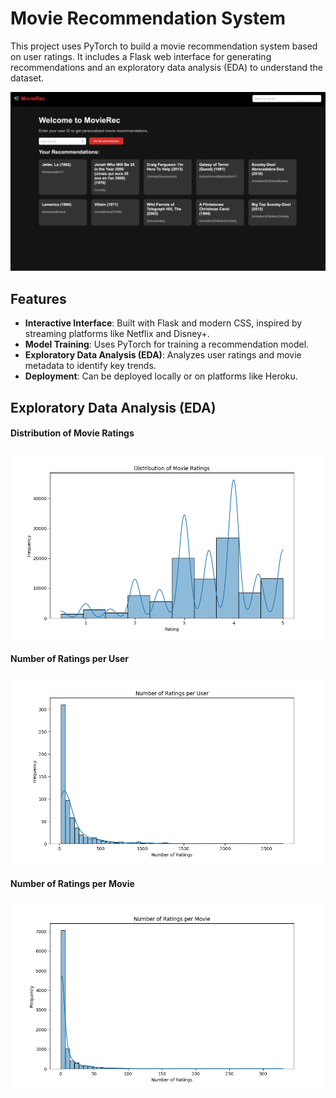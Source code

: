 # Movie Recommendation System

This project uses PyTorch to build a movie recommendation system based on user ratings. It includes a Flask web interface for generating recommendations and an exploratory data analysis (EDA) to understand the dataset.

![App Screenshot](images/app_screenshot.png)
## Features

- **Interactive Interface**: Built with Flask and modern CSS, inspired by streaming platforms like Netflix and Disney+.
- **Model Training**: Uses PyTorch for training a recommendation model.
- **Exploratory Data Analysis (EDA)**: Analyzes user ratings and movie metadata to identify key trends.
- **Deployment**: Can be deployed locally or on platforms like Heroku.

## Exploratory Data Analysis (EDA)
#### Distribution of Movie Ratings
![Distribution of Ratings](images/ratings_distribution.png)

#### Number of Ratings per User
![Number of Ratings per User](images/ratings_per_user.png)

#### Number of Ratings per Movie
![Number of Ratings per Movie](images/ratings_per_movie.png)
